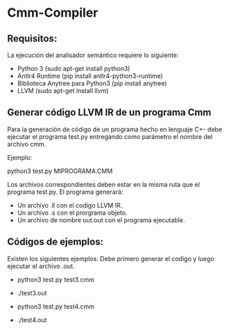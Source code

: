 # Cmm-Compiler

## Requisitos:
La ejecución del analisador semántico requiere lo siguiente:
- Python 3 (sudo apt-get install python3)
- Antlr4 Runtime (pip install antlr4-python3-runtime)
- Biblioteca Anytree para Python3 (pip install anytree)
- LLVM (sudo apt-get install llvm)

## Generar código LLVM IR de un programa Cmm
Para la generación de código de un programa hecho en lenguaje C+- debe ejecutar el programa test.py entregando como parámetro el nombre del archivo cmm.

Ejemplo:

python3 test.py MIPROGRAMA.CMM

Los archivos correspondientes deben estar en la misma ruta que el programa test.py.
El programa generará:
 - Un archivo .ll con el codigo LLVM IR.
 - Un archivo .s con el prorgrama objeto.
 - Un archivo de nombre out.out con el programa ejecutable.

## Códigos de ejemplos:

Existen los siguientes ejemplos. Debe primero generar el codigo y luego ejecutar el archivo .out.

- python3 test.py test3.cmm
- ./test3.out

- python3 test.py test4.cmm
- ./test4.out


 
